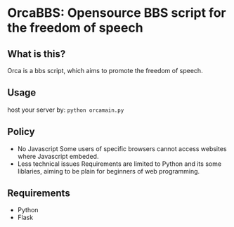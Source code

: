 # OrcaBBS: Opensource BBS script for the freedom of speech
## What is this?
Orca is a bbs script, which aims to promote the freedom of speech.
## Usage
host your server by:
`python orcamain.py`
## Policy
- No Javascript
  Some users of specific browsers cannot access websites where Javascript embeded.
- Less technical issues
  Requirements are limited to Python and its some liblaries, aiming to be 
  plain for beginners of web programming.
## Requirements
- Python
- Flask